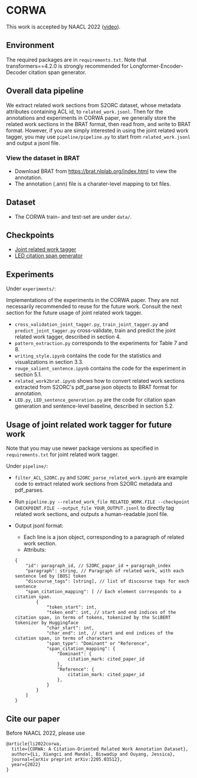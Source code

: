 # CORWA
This work is accepted by NAACL 2022 ([video](https://youtu.be/9siOUrqlXXE)).

## Environment
The required packages are in `requirements.txt`. Note that transformers==4.2.0 is strongly recommended for Longformer-Encoder-Decoder citation span generator.

## Overall data pipeline
We extract related work sections from S2ORC dataset, whose metadata attributes containing ACL id, to `related_work.jsonl`. Then for the annotations and experiments in CORWA paper, we generally store the related work sections in the BRAT format, then read from, and write to BRAT format. However, if you are simply interested in using the joint related work tagger, you may use `pipeline/pipeline.py` to start from `related_work.jsonl` and output a jsonl file.

### View the dataset in BRAT
* Download BRAT from https://brat.nlplab.org/index.html to view the annotation.
* The annotation (.ann) file is a charater-level mapping to txt files.

## Dataset
* The CORWA train- and test-set are under `data/`.

## Checkpoints
* [Joint related work tagger](https://drive.google.com/file/d/1pE1J1MK5D2U7oxAwqdwWNgKnoi1wTp0T/view?usp=sharing)
* [LED citation span generator](https://drive.google.com/file/d/1KX-rSo4xwS3wn-KY7FckHRCOeQDqP6p9/view?usp=sharing)

## Experiments
Under `experiments/`:

Implementations of the experiments in the CORWA paper. They are not necessarily recommended to reuse for the future work. Consult the next section for the future usage of joint related work tagger.

* `cross_validation_joint_tagger.py`, `train_joint_tagger.py` and `predict_joint_tagger.py` cross-validate, train and predict the joint related work tagger, described in section 4.
* `pattern_extraction.py` corresponds to the experiments for Table 7 and 8.
* `writing_style.ipynb` contains the code for the statistics and visualizations in section 3.3.
* `rouge_salient_sentence.ipynb` contains the code for the experiment in section 5.1.
* `related_work2brat.ipynb` shows how to convert related work sections extracted from S2ORC's pdf_parse json objects to BRAT format for annotation.
* `LED.py`, `LED_sentence_generation.py` are the code for citation span generation and sentence-level baseline, described in section 5.2.

## Usage of joint related work tagger for future work
Note that you may use newer package versions as specified in `requirements.txt` for joint related work tagger.

Under `pipeline/`:
* `filter_ACL_S2ORC.py` and `S2ORC_parse_related_work.ipynb` are example code to extract related work sections from S2ORC metadata and pdf_parses.
* Run `pipeline.py --related_work_file RELATED_WORK.FILE --checkpoint CHECKPOINT.FILE --output_file YOUR_OUTPUT.jsonl` to directly tag related work sections, and outputs a human-readable jsonl file.

* Output jsonl format:
    * Each line is a json object, corresponding to a paragraph of related work section.
    * Attributs:
    ```
    {
        "id": paragraph_id, // S2ORC_papar_id + paragraph_index
        "paragraph": string, // Paragraph of related work, with each sentence led by [BOS] token
        "discourse_tags": [string], // list of discourse tags for each sentence
        "span_citation_mapping": [ // Each element corresponds to a citation span.
            {
                "token_start": int,
                "token_end": int, // start and end indices of the citation span, in terms of tokens, tokenized by the SciBERT tokenizer by Huggingface
                "char_start": int,
                "char_end": int, // start and end indices of the citation span, in terms of characters
                "span_type": "Dominant" or "Reference",
                "span_citation_mapping": {
                    "Dominant": {
                        citation_mark: cited_paper_id
                    },
                    "Reference": {
                        citation_mark: cited_paper_id
                    },
                }
            }
        ]
    }
    ```

## Cite our paper
Before NAACL 2022, please use
```
@article{li2022corwa,
  title={CORWA: A Citation-Oriented Related Work Annotation Dataset},
  author={Li, Xiangci and Mandal, Biswadip and Ouyang, Jessica},
  journal={arXiv preprint arXiv:2205.03512},
  year={2022}
}
```
